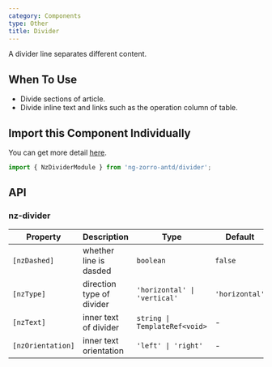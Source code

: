 ```yaml
---
category: Components
type: Other
title: Divider
---
```


A divider line separates different content.

## When To Use

- Divide sections of article.
- Divide inline text and links such as the operation column of table.

## Import this Component Individually

You can get more detail [here](/docs/getting-started/en#import-a-component-individually).

```ts
import { NzDividerModule } from 'ng-zorro-antd/divider';
```

## API

### nz-divider

| Property | Description | Type | Default |
| -------- | ----------- | ---- | ------- |
| `[nzDashed]` | whether line is dasded | `boolean` | `false` |
| `[nzType]` | direction type of divider | `'horizontal' \| 'vertical'` | `'horizontal'` |
| `[nzText]` | inner text of divider | `string \| TemplateRef<void>` | - |
| `[nzOrientation]` | inner text orientation | `'left' \| 'right'` | - |
